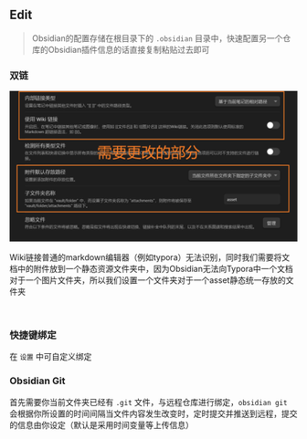 ## Edit

> Obsidian的配置存储在根目录下的 `.obsidian` 目录中，快速配置另一个仓库的Obsidian插件信息的话直接复制粘贴过去即可

### 双链

![](asset/Pasted%20image%2020231023001901.png)

Wiki链接普通的markdown编辑器（例如typora）无法识别，同时我们需要将文档中的附件放到一个静态资源文件夹中，因为Obsidian无法向Typora中一个文档对于一个图片文件夹，所以我们设置一个文件夹对于一个asset静态统一存放的文件夹


​	
### 快捷键绑定

在 `设置` 中可自定义绑定


	
### Obsidian Git

首先需要你当前文件夹已经有 `.git` 文件，与远程仓库进行绑定，`obsidian git` 会根据你所设置的时间间隔当文件内容发生改变时，定时提交并推送到远程，提交的信息由你设定（默认是采用时间变量等上传信息）

